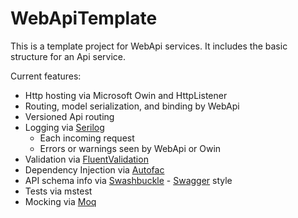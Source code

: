 # WebApiTemplate

This is a template project for WebApi services.
It includes the basic structure for an Api service.

Current features:

* Http hosting via Microsoft Owin and HttpListener
* Routing, model serialization, and binding by WebApi
* Versioned Api routing
* Logging via [Serilog](https://github.com/serilog/serilog)
  * Each incoming request
  * Errors or warnings seen by WebApi or Owin
* Validation via [FluentValidation](https://github.com/JeremySkinner/FluentValidation)
* Dependency Injection via [Autofac](https://github.com/autofac/Autofac)
* API schema info via [Swashbuckle](https://github.com/domaindrivendev/Swashbuckle) - [Swagger](http://swagger.io/) style
* Tests via mstest
* Mocking via [Moq](https://github.com/Moq/moq4)
